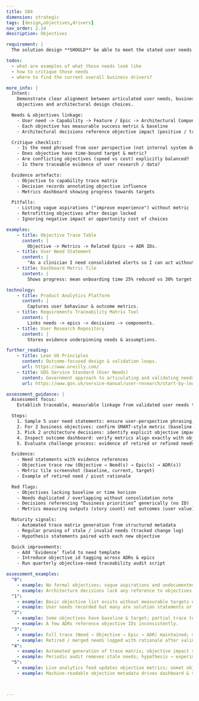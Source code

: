 ```yaml
---
title: S04
dimension: strategic
tags: [design,objectives,drivers]
nav_order: 2.14
description: Objectives

requirement: |
  The solution design **SHOULD** be able to meet the stated user needs and overall business objectives/drivers.

todos:
  - what are examples of what those needs look like
  - how to critique those needs
  - where to find the current overall business drivers?

more_info: |
  Intent:
    Demonstrate clear alignment between articulated user needs, business
    objectives and architectural design choices.

  Needs & objectives linkage:
    - User need -> Capability -> Feature / Epic -> Architectural Component
    - Each objective has measurable success metric & baseline
    - Architectural decisions reference objective impact (positive / trade-off)

  Critique checklist:
    - Is the need phrased from user perspective (not internal system desire)?
    - Does objective have time-bound target & metric?
    - Are conflicting objectives (speed vs cost) explicitly balanced?
    - Is there traceable evidence of user research / data?

  Evidence artefacts:
    - Objective to capability trace matrix
    - Decision records annotating objective influence
    - Metrics dashboard showing progress towards targets

  Pitfalls:
    - Listing vague aspirations ("improve experience") without metric
    - Retrofitting objectives after design locked
    - Ignoring negative impact or opportunity cost of choices

examples: 
    - title: Objective Trace Table
      content: |
        Objective -> Metrics -> Related Epics -> ADR IDs.
    - title: User Need Statement
      content: |
        "As a clinician I need consolidated alerts so I can act without switching systems."
    - title: Dashboard Metric Tile
      content: |
        Shows progress: mean onboarding time 25% reduced vs 30% target.

technology:
    - title: Product Analytics Platform
      content: |
        Captures user behaviour & outcome metrics.
    - title: Requirements Traceability Matrix Tool
      content: |
        Links needs -> epics -> decisions -> components.
    - title: User Research Repository
      content: |
        Stores evidence underpinning needs & assumptions.

further_reading:
    - title: Lean UX Principles
      content: Outcome-focused design & validation loops.
      url: https://www.oreilly.com/
    - title: GDS Service Standard (User Needs)
      content: Government approach to articulating and validating needs.
      url: https://www.gov.uk/service-manual/user-research/start-by-learning-user-needs

assessment_guidance: |
  Assessment focus:
    Establish traceable, measurable linkage from validated user needs to business objectives and architectural choices.

  Steps:
    1. Sample 5 user need statements: ensure user-perspective phrasing, evidence reference (research session / data) and no embedded solution.
    2. For 2 business objectives: confirm SMART-style metric (baseline + target + timeframe) and linkage to needs & epics.
    3. Pick 2 architecture decisions: identify explicit objective impact section (positive, trade-off) present.
    4. Inspect outcome dashboard: verify metrics align exactly with objective identifiers & show trend.
    5. Evaluate challenge process: evidence of retired or refined needs after validation cycles?

  Evidence:
    - Need statements with evidence references
    - Objective trace row (Objective → Need(s) → Epic(s) → ADR(s))
    - Metric tile screenshot (baseline, current, target)
    - Example of retired need / pivot rationale

  Red flags:
    - Objectives lacking baseline or time horizon
    - Needs duplicated / overlapping without consolidation note
    - Decisions referencing “business priorities” generically (no ID)
    - Metrics measuring outputs (story count) not outcomes (user value)

  Maturity signals:
    - Automated trace matrix generation from structured metadata
    - Regular pruning of stale / invalid needs (tracked change log)
    - Hypothesis statements paired with each new objective

  Quick improvements:
    - Add ‘Evidence’ field to need template
    - Introduce objective_id tagging across ADRs & epics
    - Run quarterly objective-need traceability audit script

assessment_examples:
  "0":
    - example: No formal objectives; vague aspirations and undocumented user needs.
    - example: Architecture decisions lack any reference to objectives or needs.
  "1":
    - example: Basic objective list exists without measurable targets or baselines.
    - example: User needs recorded but many are solution statements or duplicate.
  "2":
    - example: Some objectives have baseline & target; partial trace to epics established manually.
    - example: A few ADRs reference objective IDs inconsistently.
  "3":
    - example: Full trace (Need → Objective → Epic → ADR) maintained; metrics dashboard reflects current progress.
    - example: Retired / merged needs logged with rationale after validation.
  "4":
    - example: Automated generation of trace matrix; objective impact section mandatory in ADR template.
    - example: Periodic audit removes stale needs; hypothesis → experiment outcomes captured.
  "5":
    - example: Live analytics feed updates objective metrics; unmet objective thresholds trigger automatic review tasks.
    - example: Machine-readable objective metadata drives dashboard & validation lint in CI.



---
```

